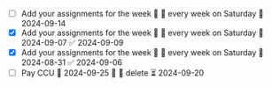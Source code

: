 - [ ] Add your assignments for the week 🔺 🔁 every week on Saturday 📅 2024-09-14
- [x] Add your assignments for the week 🔺 🔁 every week on Saturday 📅 2024-09-07 ✅ 2024-09-09
- [x] Add your assignments for the week 🔺 🔁 every week on Saturday 📅 2024-08-31 ✅ 2024-09-06
- [ ] Pay CCU 📅 2024-09-25 🔺 🏁 delete ⏳ 2024-09-20 